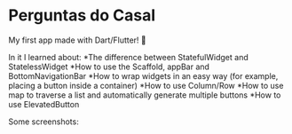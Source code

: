 # Perguntas do Casal

My first app made with Dart/Flutter! 🚀

In it I learned about:
*The difference between StatefulWidget and StatelessWidget
*How to use the Scaffold, appBar and BottomNavigationBar
*How to wrap widgets in an easy way (for example, placing a button inside a container)
*How to use Column/Row
*How to use map to traverse a list and automatically generate multiple buttons
*How to use ElevatedButton

Some screenshots: